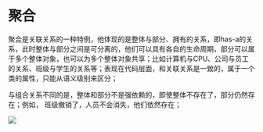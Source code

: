 # 聚合
聚合是关联关系的一种特例，他体现的是整体与部分、拥有的关系，即has-a的关系，此时整体与部分之间是可分离的，他们可以具有各自的生命周期，部分可以属于多个整体对象，也可以为多个整体对象共享；比如计算机与CPU、公司与员工的关系、班级与学生的关系等；表现在代码层面，和关联关系是一致的，属于一个类的属性，只能从语义级别来区分；


与组合关系不同的是，整体和部分不是强依赖的，即使整体不存在了，部分仍然存在；例如， 班级撤销了，人员不会消失，他们依然存在；

![](https://rawgit.com/jasonim/design-patterns/master/image/aggregation.svg)
